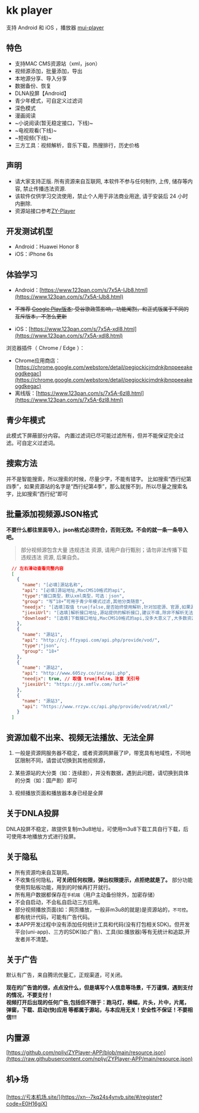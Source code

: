 # kk player

支持 Android 和 iOS ，播放器 [mui-player](https://github.com/muiplayer/hello-muiplayer)  

## 特色

* 支持MAC CMS资源站（xml，json）
* 视频源添加，批量添加，导出
* 本地源分享、导入分享
* 数据备份、恢复
* DLNA投屏【Android】
* 青少年模式，可自定义过滤词
* 深色模式
* 漫画阅读
* ~小说阅读(暂无稳定接口，下线)~
* ~电视观看(下线)~
* ~短视频(下线)~
* 三方工具：视频解析，音乐下载，热搜排行，历史价格

## 声明

* 请大家支持正版. 所有资源来自互联网, 本软件不参与任何制作, 上传, 储存等内容, 禁止传播违法资源.
* 该软件仅供学习交流使用，禁止个人用于非法商业用途, 请于安装后 24 小时内删除.
* 资源站接口参考[ZY-Player](https://github.com/Hunlongyu/ZY-Player)

## 开发测试机型

* Android：Huawei Honor 8
* iOS：iPhone 6s


## 体验学习

* Android：[https://www.123pan.com/s/7x5A-IJb8.html](https://www.123pan.com/s/7x5A-IJb8.html)

* ~~不推荐 [Google Play版本](https://play.google.com/store/apps/details?id=cn.xuehuayu.player): 受谷歌政策影响，功能阉割，和正式版属于不同的互斥版本，不怎么更新~~

* iOS：[https://www.123pan.com/s/7x5A-xdl8.html](https://www.123pan.com/s/7x5A-xdl8.html)

浏览器插件（ Chrome / Edge ）：
  * Chrome应用商店：[https://chrome.google.com/webstore/detail/pegiockicjmdnkjbnppeeakeogdkegac](https://chrome.google.com/webstore/detail/pegiockicjmdnkjbnppeeakeogdkegac)
  * 离线版：[https://www.123pan.com/s/7x5A-6zl8.html](https://www.123pan.com/s/7x5A-6zl8.html)

## 青少年模式
此模式下屏蔽部分内容。
内置过滤词已尽可能过滤所有，但并不能保证完全过滤。可自定义过滤词。

## 搜索方法
并不是智能搜索，所以搜索的时候，尽量少字，不能有错字。
比如搜索“西行纪第四季”，如果资源站的名字是“西行纪第4季”，那么就搜不到，所以尽量之搜索名字，比如搜索“西行纪”即可

## 批量添加视频源JSON格式
  
  **不要什么都往里面导入，json格式必须符合，否则无效。不会的就一条一条导入吧。**

  >部分视频源包含大量 违规违法 资源, 请用户自行甄别；请勿非法传播下载 违规违法 资源, 后果自负。

```json
  // 左右滑动查看完整内容
  [
    {
      "name": "[必填]源站名称",
      "api": "[必填]源站地址,MacCMS10格式的api",
      "type":"接口类型，默认xml类型，可选：json",
      "group": "写“18+”可用于青少年模式过滤,其他分类随意",
      "needjx": "[选填]取值 true|false,是否始终使用解析,针对加密源、官源,如果源站有m3u8格式,则为false,源站如果有m3u8加速解析接口直接填写jiexiUrl即可",
      "jiexiUrl": "[选填]解析接口地址,源站提供的解析接口,建议不填,除非不解析无法播放",
      "download": "[选填]下载接口地址,MacCMS10格式的api,没多大意义了,大多数资源站已不提供下载"
    },
    {
      "name": "源站1",
      "api": "http://cj.ffzyapi.com/api.php/provide/vod/",
      "type":"json",
      "group": "18+"
    },
    {
      "name": "源站2",
      "api": "http://www.605zy.co/inc/api.php",
      "needjx": true, // 取值 true|false，注意 无引号
      "jiexiUrl": "https://jx.xmflv.com/?url="
    },
    {
      "name": "源站3",
      "api": "https://www.rrzyw.cc/api.php/provide/vod/at/xml/"
    }
  ]
```

## 资源加载不出来、视频无法播放、无法全屏

  1. 一般是资源网服务器不稳定，或者资源网屏蔽了IP，带宽具有地域性，不同地区限制不同，请尝试切换到其他视频源，

  2. 某些源站的大分类（如：连续剧），并没有数据，遇到此问题，请切换到具体的分类（如：国产剧）即可

  3. 视频播放页面和播放器本身已经是全屏

## 关于DNLA投屏

DNLA投屏不稳定，故提供复制m3u8地址，可使用m3u8下载工具自行下载，后可使用本地播放方式进行投屏。

## 关于隐私

* 所有资源均来自互联网。
* 不收集任何隐私，**可关闭任何权限，弹出权限提示，点拒绝就是了。** 部分功能使用剪贴板功能，用到的时候再打开就行。
* 所有用户数据都保存在`手机端`（用户主动备份除外，加密存储）
* 不会自启动，不会私自启动三方应用。
* 部分视频播放页面(如：网页播放，一般非m3u8的就是)是资源站的，`不可控`。都有统计代码，可能有广告代码。
* 本APP开发过程中没有添加任何统计工具和代码(没有打包相关SDK)。但开发平台(uni-app)、三方的SDK(如:广告)、工具(如:播放器)等有无统计和追踪,开发者并不清楚。

## 关于广告

默认有广告，来自腾讯优量汇，正规渠道，可关闭。

**现在的广告诡的很，点点没什么，但是填写个人信息等场景，千万谨慎，遇到支付的情况，不要支付！**  
**视频打开后出现的任何广告,包括但不限于：跑马灯，横幅，片头，片中，片尾，弹窗，下载、启动(快)应用 等都属于源站，与本应用无关！安全性不保证！不要相信!!!**

## 内置源

[https://github.com/npljy/ZYPlayer-APP/blob/main/resource.json](https://raw.githubusercontent.com/npljy/ZYPlayer-APP/main/resource.json)

## 机✈️场
[https://亏本机场.site/](https://xn--7kq24s4ynvb.site/#/register?code=E0H16gjX)
